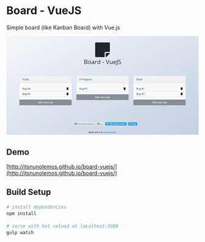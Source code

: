 # Board - VueJS

Simple board (like Kanban Board) with Vue.js

![Print Screen - Board VueJS](https://raw.githubusercontent.com/itsnunolemos/board-vuejs/master/resources/printscreen.png)


## Demo
[http://itsnunolemos.github.io/board-vuejs/](http://itsnunolemos.github.io/board-vuejs/)


## Build Setup

```bash
# install dependencies
npm install

# serve with hot reload at localhost:3000
gulp watch
```